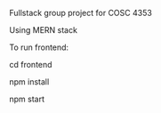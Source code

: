 Fullstack group project for COSC 4353



Using MERN stack


To run frontend:

cd frontend

npm install

npm start
